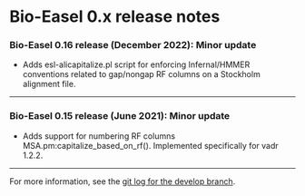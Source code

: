 # Bio-Easel 0.x release notes 

### Bio-Easel 0.16 release (December 2022): Minor update
  * Adds esl-alicapitalize.pl script for enforcing Infernal/HMMER
    conventions related to gap/nongap RF columns on a Stockholm
    alignment file. 

---

### Bio-Easel 0.15 release (June 2021): Minor update
  * Adds support for numbering RF columns MSA.pm:capitalize_based_on_rf().
    Implemented specifically for vadr 1.2.2.

---

For more information, see the [git log for the develop
branch](https://github.com/nawrockie/Bio-Easel/commits/develop).

